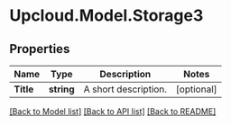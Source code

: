 # Upcloud.Model.Storage3
## Properties

Name | Type | Description | Notes
------------ | ------------- | ------------- | -------------
**Title** | **string** | A short description. | [optional] 

[[Back to Model list]](../README.md#documentation-for-models) [[Back to API list]](../README.md#documentation-for-api-endpoints) [[Back to README]](../README.md)

